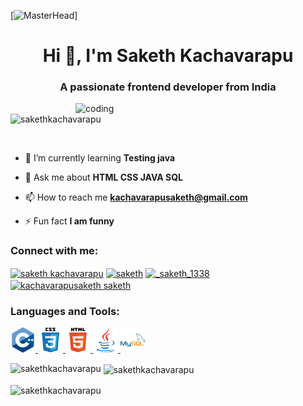 [![MasterHead](https://www.spec-india.com/wp-content/uploads/2022/08/Java_web_development_Banner_graphic1.png)]
<h1 align="center">Hi 👋, I'm Saketh Kachavarapu</h1>
<h3 align="center">A passionate frontend developer from India</h3>
<img align="right"alt="coding"width="400"scr="https://www.spec-india.com/wp-content/uploads/2022/08/Java_web_development_Banner_graphic1.png">

<p align="left"> <img src="https://komarev.com/ghpvc/?username=sakethkachavarapu&label=Profile%20views&color=0e75b6&style=flat" alt="sakethkachavarapu" /> </p>

<p align="left"> <a href="https://twitter.com/" target="blank"><img src="https://img.shields.io/twitter/follow/?logo=twitter&style=for-the-badge" alt="" /></a> </p>

- 🌱 I’m currently learning **Testing java**

- 💬 Ask me about **HTML CSS JAVA SQL**

- 📫 How to reach me **kachavarapusaketh@gmail.com**

- ⚡ Fun fact **I am funny**

<h3 align="left">Connect with me:</h3>
<p align="left">
<a href="https://www.linkedin.com/in/saketh-kachavarapu?lipi=urn%3Ali%3Apage%3Ad_flagship3_profile_view_base_contact_details%3BtCnwRzy2RUydmr3OudKIlw%3D%3D" target="blank"><img align="center" src="https://raw.githubusercontent.com/rahuldkjain/github-profile-readme-generator/master/src/images/icons/Social/linked-in-alt.svg" alt="saketh kachavarapu" height="30" width="40" /></a>
<a href="https://fb.com/saketh" target="blank"><img align="center" src="https://raw.githubusercontent.com/rahuldkjain/github-profile-readme-generator/master/src/images/icons/Social/facebook.svg" alt="saketh" height="30" width="40" /></a>
<a href="https://instagram.com/_saketh_1338" target="blank"><img align="center" src="https://raw.githubusercontent.com/rahuldkjain/github-profile-readme-generator/master/src/images/icons/Social/instagram.svg" alt="_saketh_1338" height="30" width="40" /></a>
<a href="https://www.youtube.com/channel/UCC2iYUC9Oj6KXT_6qC2xd3w" target="blank"><img align="center" src="https://raw.githubusercontent.com/rahuldkjain/github-profile-readme-generator/master/src/images/icons/Social/youtube.svg" alt="kachavarapusaketh saketh" height="30" width="40" /></a>
</p>

<h3 align="left">Languages and Tools:</h3>
<p align="left"> <a href="https://www.w3schools.com/cpp/" target="_blank" rel="noreferrer"> <img src="https://raw.githubusercontent.com/devicons/devicon/master/icons/cplusplus/cplusplus-original.svg" alt="cplusplus" width="40" height="40"/> </a> <a href="https://www.w3schools.com/css/" target="_blank" rel="noreferrer"> <img src="https://raw.githubusercontent.com/devicons/devicon/master/icons/css3/css3-original-wordmark.svg" alt="css3" width="40" height="40"/> </a> <a href="https://www.w3.org/html/" target="_blank" rel="noreferrer"> <img src="https://raw.githubusercontent.com/devicons/devicon/master/icons/html5/html5-original-wordmark.svg" alt="html5" width="40" height="40"/> </a> <a href="https://www.java.com" target="_blank" rel="noreferrer"> <img src="https://raw.githubusercontent.com/devicons/devicon/master/icons/java/java-original.svg" alt="java" width="40" height="40"/> </a> <a href="https://www.mysql.com/" target="_blank" rel="noreferrer"> <img src="https://raw.githubusercontent.com/devicons/devicon/master/icons/mysql/mysql-original-wordmark.svg" alt="mysql" width="40" height="40"/> </a> </p>

<p><img align="left" src="https://github-readme-stats.vercel.app/api/top-langs?username=sakethkachavarapu&show_icons=true&locale=en&layout=compact" alt="sakethkachavarapu" /></p>

<p>&nbsp;<img align="center" src="https://github-readme-stats.vercel.app/api?username=sakethkachavarapu&show_icons=true&locale=en" alt="sakethkachavarapu" /></p>

<p><img align="center" src="https://github-readme-streak-stats.herokuapp.com/?user=sakethkachavarapu&" alt="sakethkachavarapu" /></p>
